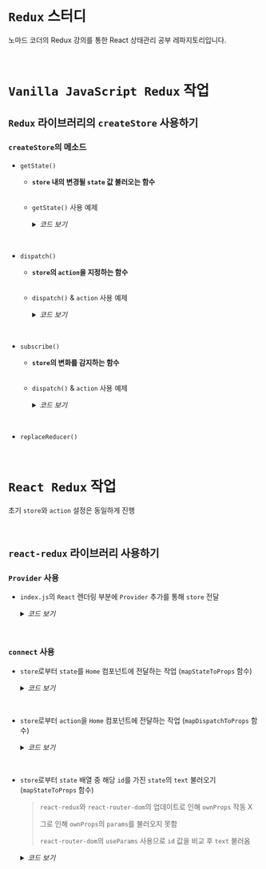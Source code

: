# `Redux` 스터디
노마드 코더의 Redux 강의를 통한 React 상태관리 공부 레파지토리입니다.

<br>

# `Vanilla JavaScript Redux` 작업

## `Redux` 라이브러리의 `createStore` 사용하기

### `createStore`의 메소드

  - `getState()`

    - **`store` 내의 변경될 `state` 값 불러오는 함수**

    <br>

    - `getState()` 사용 예제

      <details>

      <summary><i>코드 보기</i></summary>

      <br>

        ```JS
        import { createStore } from "redux";
        
        const countModifier = () => {
          return 'hello';
        };

        const countStore = createStore(countModifier);

        console.log(countStore.getState());
        // 결과 : hello
        ```

        <br>

      - `state` 초기값 지정

        ```JS
        const countModifier = (state = 0) => {
          // state = 0로 state 초기값 설정
          console.log(state);
          // 0
          return state;
        };

        const countStore = createStore(countModifier);

        console.log(countStore.getState());
        // 0
        ```

        </details>

<br>

  - `dispatch()`

    - **`store`의 `action`을 지정하는 함수**

    <br>

    - `dispatch()` & `action` 사용 예제

      <details>

      <summary><i>코드 보기</i></summary>

      <br>

        ```JS
        import { createStore } from "redux";

        const countModifier = (count = 0, action) => {
          // count = 0로 count 초기값 설정

          if (action.type === 'ADD') {
            return count += 1;
          } else if (action.type === 'MINUS') {
            return count -= 1;
          } else {
            return count;
          }
        };

        const countStore = createStore(countModifier);

        countStore.dispatch({ type: 'ADD' }); // 1
        countStore.dispatch({ type: 'ADD' }); // 2 (1 + 1)
        countStore.dispatch({ type: 'ADD' }); // 3 (2 + 1)
        countStore.dispatch({ type: 'ADD' }); // 4 (3 + 1)
        countStore.dispatch({ type: 'MINUS' }); // 3 (4 - 1)
        // dispatch를 통해 action을 지정하기 위해서는 object 형식으로 type을 통해 작동

        console.log(countStore.getState());
        // 결과 : 3
        ```

        <br>

        > `Redux`의 `State` 값은 변형(`mutate`)을 해서는 절대 안됨
        > 
        > 즉, 상태를 수정하는 것이 아닌 새로운 것을 `return`한다는 개념
        
        <br>

        ```JS
        state.push(action.type); // ❌
      
        [...state, {text: action.text}]; // ⭕ ES6 Spread
        ```

        <br>

        ```JS
        const stateArray = [
          {text: 'asfd', id: 1676650491370},
          {text: '123', id: 1676650490618},
          {text: 'asdsad', id: 1676650489747}
        ];

        stateArray.splice(1, 1); // ❌
        // 배열을 변형(mutate)하여 삭제하는 방식이기 때문에 적합하지 않음

        stateArray.filter(toDo => toDo.id !== action.id);  // ⭕
        // 배열에서 id 값이 다른 것들을 남겨두고 배열을 새로 생성하는 방식으로 적합함
        ```

        </details>


<br>

  - `subscribe()`

    - **`store`의 변화를 감지하는 함수**

    <br>

    - `dispatch()` & `action` 사용 예제

      <details>

      <summary><i>코드 보기</i></summary>

      <br>

      ```JS
      import { createStore } from "redux";

      const add = document.getElementById('add');
      const minus = document.getElementById('minus');

      const countModifier = (count = 0, action) => {
        // count = 0로 count 초기값 설정

        switch (action.type) {
          case 'ADD':
            return count + 1;
          case 'MINUS':
            return count - 1;
          default:
            return count;
        }
      };

      const countStore = createStore(countModifier);

      const onChange = () => {
        number.innerText = countStore.getState();
        // count의 변경 값 출력
      }

      countStore.subscribe(onChange);

      const handleAdd = () => {
        countStore.dispatch({ type: 'ADD' });
      }

      const handleMinus = () => {
        countStore.dispatch({ type: 'MINUS' });
      }

      add.addEventListener('click', handleAdd);
      minus.addEventListener('click', handleMinus);
      ```

      </details>

<br>

  - `replaceReducer()`

<br>

# `React Redux` 작업

초기 `store`와 `action` 설정은 동일하게 진행

<br>

## `react-redux` 라이브러리 사용하기

### `Provider` 사용

- `index.js`의 `React` 렌더링 부분에 `Provider` 추가를 통해 `store` 전달

  <details>

    <summary><i>코드 보기</i></summary>

    <br>

    ```JS
    import React from "react";
    import ReactDOM from "react-dom/client";
    import App from "./components/App";
    import { BrowserRouter } from "react-router-dom";
    import { Provider } from "react-redux";
    import reactStore from './store'

    const root = ReactDOM.createRoot(document.getElementById("root"));
    root.render(
      <BrowserRouter>
        <Provider store={reactStore}>
          <App />
        </Provider>
      </BrowserRouter>
    );
    ```

    - `store.js`

      ```JS
      import { createStore } from "redux";

      const ADD = 'ADD';
      const DELETE = 'DELETE';

      export const addToDo = (text) => {
        return {
          type: ADD,
          text
        }
      }

      export const deleteToDo = (id) => {
        return {
          type: DELETE,
          id
        }
      }

      const reducer = (state = [], action) => {
        switch (action.type) {
          case ADD:
            return [{ text: action.text, id: Date.now() }, ...state];
          case DELETE:
            return state.filter(toDo => toDo !== action.id);
          default:
            return state;
        }
      };

      const store = createStore(reducer);

      export default store;
      ```

  </detail>

<br>

### `connect` 사용

  - `store`로부터 `state`를 `Home` 컴포넌트에 전달하는 작업 (`mapStateToProps` 함수)

    <details>

      <summary><i>코드 보기</i></summary>

      <br>

      ```JS
      import React, { useState } from 'react';
      import { connect } from 'react-redux';

      const Home = (props) => {

        console.log(props);
        // 결과 : {test: true, dispatch: ƒ}
        
        const [text, setText] = useState('');

        const onChange = (e) => {
          setText(e.target.value);
        };

        const onSubmit = (e) => {
          e.preventDefault();
          setText('');
        };

        return (
          <>
            <h1>To Do List (React-Redux)</h1>
            <form
              onSubmit={onSubmit}
            >
              <input
                type={'text'}
                placeholder='Write To Do'
                value={text}
                onChange={onChange}
              />
              &nbsp;
              <button>➕</button>
            </form>
            <ul></ul>
          </>
        );
      };

      const mapStateToProps = (state, ownProps) => {
        return { test: true }
      };

      export default connect(mapStateToProps)(Home);
      // store로부터 state 전달 방식 (react-redux)
      ```
    </detail>

  <br>

  - `store`로부터 `action`을 `Home` 컴포넌트에 전달하는 작업 (`mapDispatchToProps` 함수)
  
    <details>

      <summary><i>코드 보기</i></summary>

      <br>

      - To Do 추가

        ```JS
        import React, { useState } from 'react';
        import { connect } from 'react-redux';
        import { actionCreators } from '../store';

        const Home = ({ toDoList, addToDo }) => {
          const [text, setText] = useState('');

          const onChange = (e) => {
            setText(e.target.value);
          };

          const onSubmit = (e) => {
            e.preventDefault();
            setText('');
            addToDo(text);
          };

          return (
            <>
              <h1>To Do List (React-Redux)</h1>
              <form
                onSubmit={onSubmit}
              >
                <input
                  type={'text'}
                  placeholder='Write To Do'
                  value={text}
                  onChange={onChange}
                />
                &nbsp;
                <button>➕</button>
              </form>
              <ul>
                {JSON.stringify(toDoList)}
              </ul>
            </>
          );
        };

        const mapStateToProps = (state) => {
          return { toDoList: state }
        };

        const mapDispatchToProps = (dispatch) => {
          return {
            addToDo: (text) => dispatch(actionCreators.addToDo(text))
          };
        }

        export default connect(mapStateToProps, mapDispatchToProps)(Home);
        // store로부터 state, action 전달 방식 (react-redux)
        ```

        - 결과

          ```JSON
          [
            {"text":"123214","id":1676706665137},
            {"text":"asds","id":1676706663857},
            {"text":"asdasd","id":1676706662825},
            {"text":"hello","id":1676706659473}
          ]
          ```

      - To Do 삭제

        ```JS
        import React from 'react';
        import { connect } from 'react-redux';
        import { actionCreators } from '../store';

        const mapDispatchToProps = (dispatch, ownProps) => {
          // ownProps = {text: 'asdasd', id: 1676792387623}
          console.log(ownProps);
          return {
            onDeleteClick: () => {
              dispatch(actionCreators.deleteToDo(parseInt(ownProps.id)));
              // 해당 id를 식별해서 id가 같지 않은 것만 리스트에 남기고 필터링하여 새로운 배열 출력
            }
          }
        }

        const ToDo = ({ text, onDeleteClick }) => {
          return (
            <li>
              {text} <button onClick={onDeleteClick}>❌</button>
            </li>
          );
        };

        export default connect(null, mapDispatchToProps)(ToDo);
        ```

    </detail>

<br>

  - `store`로부터 `state` 배열 중 해당 `id`를 가진 `state`의 `text` 불러오기 (`mapStateToProps` 함수)

    > `react-redux`와 `react-router-dom`의 업데이트로 인해 `ownProps` 작동 X
    > 
    > 
    > 그로 인해 `ownProps`의 `params`를 불러오지 못함
    > 
    > 
    > `react-router-dom`의 `useParams` 사용으로 `id` 값을 비교 후 `text` 불러옴
  
    <details>

      <summary><i>코드 보기</i></summary>

      <br>

      - 해당 To Do의 Detail 페이지

        ```JS
        import React from 'react';
        import { connect } from 'react-redux';
        import { useParams } from 'react-router-dom';

        const MapStateToProps = (state) => {
          // useParams 사용을 위해 첫 글자 대문자화
          const params = useParams();

          console.log(params);
          // 결과 : { id: '1676796326617' }

          return {
            toDo: state.find(toDo => toDo.id === parseInt(params.id))
            // state에서 클릭 시의 params와 toDo의 id가 같은 것을 찾는 작업
          };
        };

        const Detail = ({ toDo }) => {
          console.log(toDo);
          // 결과 : {text: 'ㅂㄷㅂㅈㄷㅂㅈㄷ', id: 1676796326617}

          return (
            <h1>
              {toDo?.text}
            </h1>
          );
        };

        export default connect(MapStateToProps)(Detail);
        ```